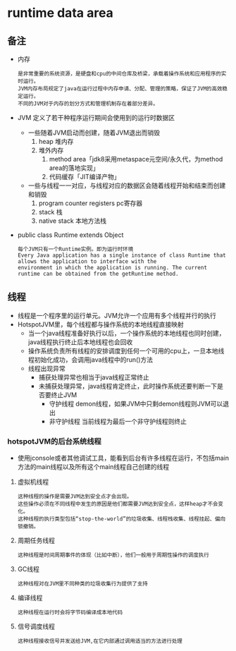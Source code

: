# runtime data area

## 备注

- 内存
    ```text
    是非常重要的系统资源，是硬盘和cpu的中间仓库及桥梁，承载着操作系统和应用程序的实时运行。
    JVM内存布局规定了java在运行过程中内存申请、分配、管理的策略，保证了JVM的高效稳定运行。
    不同的JVM对于内存的划分方式和管理机制存在着部分差异。
    ```

- JVM 定义了若干种程序运行期间会使用到的运行时数据区
    - 一些随着JVM启动而创建，随着JVM退出而销毁
        1. heap 堆内存
        2. 堆外内存
            1. method area「jdk8采用metaspace元空间/永久代，为method area的落地实现」
            2. 代码缓存「JIT编译产物」
    - 一些与线程一一对应，与线程对应的数据区会随着线程开始和结束而创建和销毁
        1. program counter registers pc寄存器
        2. stack 栈
        3. native stack 本地方法栈
- public class Runtime extends Object
    ```text
    每个JVM只有一个Runtime实例。即为运行时环境
    Every Java application has a single instance of class Runtime that allows the application to interface with the
    environment in which the application is running. The current runtime can be obtained from the getRuntime method.
    ```

## 线程

- 线程是一个程序里的运行单元。JVM允许一个应用有多个线程并行的执行
- HotspotJVM里，每个线程都与操作系统的本地线程直接映射
    - 当一个java线程准备好执行以后，一个操作系统的本地线程也同时创建，java线程执行终止后本地线程也会回收
    - 操作系统负责所有线程的安排调度到任何一个可用的cpu上，一旦本地线程初始化成功，会调用java线程中的run()方法
    - 线程出现异常
        - 捕获处理异常也相当于java线程正常终止
        - 未捕获处理异常，java线程肯定终止，此时操作系统还要判断一下是否要终止JVM
            - 守护线程 demon线程，如果JVM中只剩demon线程则JVM可以退出
            - 非守护线程 当前线程为最后一个非守护线程则终止

### hotspotJVM的后台系统线程

- 使用jconsole或者其他调试工具，能看到后台有许多线程在运行，不包括main方法的main线程以及所有这个main线程自己创建的线程

1. 虚拟机线程

    ```
    这种线程的操作是需要JVM达到安全点才会出现。
    这些操作必须在不同线程中发生的原因是他们都需要JVM达到安全点，这样heap才不会变化。
    这种线程的执行类型包括“stop-the-world”的垃圾收集、线程栈收集、线程挂起、偏向锁撤销。
    ```

2. 周期任务线程
    ```
    这种线程是时间周期事件的体现（比如中断），他们一般用于周期性操作的调度执行
    ```
3. GC线程
    ```
    这种线程对在JVM里不同种类的垃圾收集行为提供了支持
    ```
4. 编译线程
    ```
    这种线程在运行时会将字节码编译成本地代码
    ```
5. 信号调度线程
    ```
    这种线程接收信号并发送给JVM,在它内部通过调用适当的方法进行处理
    ```

